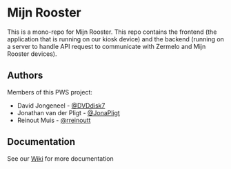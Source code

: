 
# Mijn Rooster

This is a mono-repo for Mijn Rooster. This repo contains the frontend (the application that is running on our kiosk device) and the backend (running on a server to handle API request to communicate with Zermelo and Mijn Rooster devices).



## Authors
Members of this PWS project:
- David Jongeneel - [@DVDdisk7](https://www.github.com/DVDdisk7)
- Jonathan van der Pligt - [@JonaPligt](https://www.github.com/JonaPligt)
- Reinout Muis - [@rreinoutt](https://www.github.com/rreinoutt)


## Documentation

See our [Wiki](https://github.com/Mijn-Rooster/mijnrooster/wiki) for more documentation